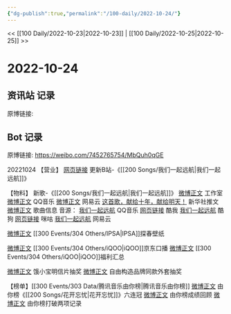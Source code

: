```yaml
---
{"dg-publish":true,"permalink":"/100-daily/2022-10-24/"}
---
```



<< [[100 Daily/2022-10-23\|2022-10-23]] | [[100 Daily/2022-10-25\|2022-10-25]] >>

# 2022-10-24

## 资讯站 记录

原博链接:

## Bot 记录

原博链接: https://weibo.com/7452765754/MbQuh0qGE

20221024
【营业】
[网页链接](https://weibo.cn/sinaurl?u=https%3A%2F%2Fb23.tv%2FCfPr6hl) 更新B站-《[[200 Songs/我们一起远航\|我们一起远航]]》

【物料】
新歌-《[[200 Songs/我们一起远航\|我们一起远航]]》
[微博正文](https://m.weibo.cn/7478855230/4827886491801826) 工作室
[微博正文](https://m.weibo.cn/2169129705/4828112926279115) QQ音乐
[微博正文](https://m.weibo.cn/1721030997/4828153531073981) 网易云
[这首歌，献给十年，献给明天！](https://weibo.cn/sinaurl?u=https%3A%2F%2Fmp.weixin.qq.com%2Fs%2FXUNYuVZ0RyDJ0A9YakADKg) 新华社推文
[微博正文](https://m.weibo.cn/6466290670/4827887956658107) 歌曲信息
音源：
[我们一起远航](https://weibo.cn/sinaurl?u=https%3A%2F%2Fc.y.qq.com%2Fbase%2Ffcgi-bin%2Fu%3F__%3DOF82mwCjdPti) QQ音乐
[网页链接](https://weibo.cn/sinaurl?u=https%3A%2F%2Fm.kuwo.cn%2Fyinyue%2F245848431%3Ff%3Dip%26t%3Dusercopy%26h5limitfree%3D1%26loginuid%3D811yGqXPO7KOvFY9zcGyVg%3D%3D) 酷我
[我们一起远航](https://weibo.cn/sinaurl?u=https%3A%2F%2Ft3.kugou.com%2Fsong.html%3Fid%3D822V8b6zEV3) 酷狗
[网页链接](https://weibo.cn/sinaurl?u=https%3A%2F%2Fh5.nf.migu.cn%2Fapp%2Fv4%2Fp%2Fshare%2Fsong%2Findex.html%3Fid%3D600919000008341027) 咪咕
[我们一起远航](https://weibo.cn/sinaurl?u=https%3A%2F%2Fy.music.163.com%2Fm%2Fsong%3Fapp_version%3D8.8.45%26id%3D1991339729%26uct2%3DEExam4U%2FjW1H8BukTDEuLg%253D%253D%26dlt%3D0846) 网易云

[微博正文](https://m.weibo.cn/1851789841/4828095707614140) [[300 Events/304 Others/IPSA\|IPSA]]探春壁纸

[微博正文](https://m.weibo.cn/6960161079/4828168684572727) [[300 Events/304 Others/iQOO\|iQOO]]京东口播
[微博正文](https://m.weibo.cn/6378846558/4828151865411111) [[300 Events/304 Others/iQOO\|iQOO]]福利汇总

[微博正文](https://m.weibo.cn/2606197387/4828120978556697) 饿小宝明信片抽奖
[微博正文](https://m.weibo.cn/6036831700/4828132659957242) 自由构造品牌同款外套抽奖

【榜单】[[300 Events/303 Data/腾讯音乐由你榜\|腾讯音乐由你榜]]
[微博正文](https://m.weibo.cn/6733257358/4828080659762106) 由你榜《[[200 Songs/花开忘忧\|花开忘忧]]》六连冠
[微博正文](https://m.weibo.cn/6733257358/4828162683571031) 由你榜成绩回顾
[微博正文](https://m.weibo.cn/6733257358/4828188826144710) 由你榜打破两项记录
